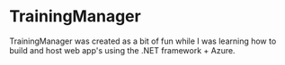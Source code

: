 ﻿# TrainingManager

TrainingManager was created as a bit of fun while I was learning how to build and host web app's using the .NET framework + Azure.
